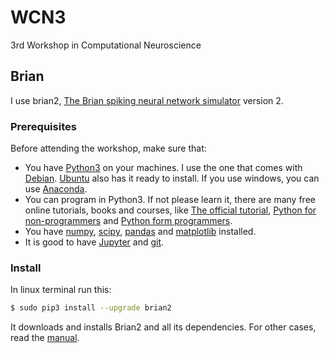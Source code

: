 # WCN3
3rd Workshop in Computational Neuroscience

## Brian
I use brian2, [The Brian spiking neural network simulator](http://briansimulator.org/) version 2.


### Prerequisites
Before attending the workshop, make sure that:
* You have [Python3](https://www.python.org/) on your machines. I use the one that comes with [Debian](https://www.debian.org/). 
[Ubuntu](http://www.ubuntu.com/) also has it ready to install. 
If you use windows, you can use [Anaconda](https://www.continuum.io/why-anaconda).
* You can program in Python3. 
If not please learn it, there are many free online tutorials, books and courses, 
like [The official tutorial](https://docs.python.org/3/tutorial/), 
[Python for non-programmers](https://wiki.python.org/moin/BeginnersGuide/NonProgrammers)
and [Python form programmers](https://wiki.python.org/moin/BeginnersGuide/Programmers). 
* You have [numpy](http://www.numpy.org/), 
[scipy](https://www.scipy.org/), 
[pandas](http://pandas.pydata.org/) and 
[matplotlib](http://matplotlib.org/) installed. 
* It is good to have [Jupyter](http://jupyter.org/) and [git](https://git-scm.com/). 


### Install
In linux terminal run this:

```bash
$ sudo pip3 install --upgrade brian2
```

It downloads and installs Brian2 and all its dependencies. 
For other cases, read the [manual](http://brian2.readthedocs.org/en/latest/introduction/install.html).


